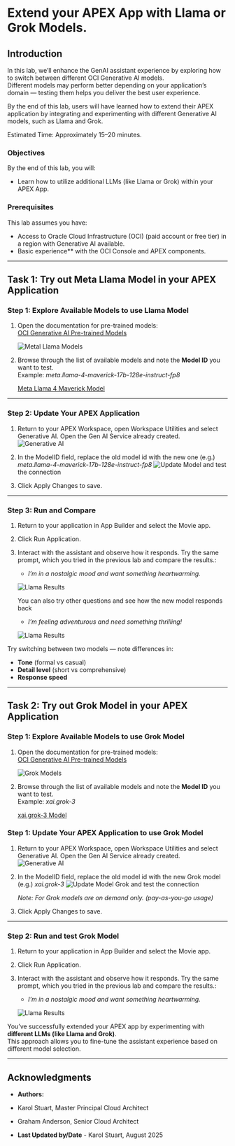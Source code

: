 # Extend your APEX App with Llama or Grok Models.

##  Introduction
In this lab, we’ll enhance the GenAI assistant experience by exploring how to switch between different OCI Generative AI models.  
Different models may perform better depending on your application’s domain — testing them helps you deliver the best user experience.

By the end of this lab, users will have learned how to extend their APEX application by integrating and experimenting with different Generative AI models, such as Llama and Grok. 

Estimated Time: Approximately 15–20 minutes.

###  Objectives
By the end of this lab, you will:
- Learn how to utilize additional LLMs (like Llama or Grok) within your APEX App.

###  Prerequisites
This lab assumes you have:
- Access to Oracle Cloud Infrastructure (OCI) (paid account or free tier) in a region with Generative AI available.  
- Basic experience** with the OCI Console and APEX components.  

---

## Task 1: Try out Meta Llama Model in your APEX Application 

### Step 1: Explore Available Models to use Llama Model
1. Open the documentation for pre-trained models:  
   [OCI Generative AI Pre-trained Models](https://docs.oracle.com/en-us/iaas/Content/generative-ai/pretrained-models.htm)  

   ![Metal Llama Models](./images/meta_llama4.png  "Meta Llama 4 model listing in OCI Generative AI")

2. Browse through the list of available models and note the **Model ID** you want to test.  
   Example:  *meta.llama-4-maverick-17b-128e-instruct-fp8*

   [Meta Llama 4 Maverick Model](https://docs.oracle.com/en-us/iaas/Content/generative-ai/meta-llama-4-maverick.htm#meta.llama-4-maverick:~:text=Model%20Name-,OCI%20Model%20Name,-Pricing%20Page%20Product)

---

### Step 2: Update Your APEX Application
1. Return to your APEX Workspace, open Workspace Utilities and select Generative AI. Open the Gen AI Service already created.
   ![Generative AI](./images/workspace_gen_ai.png  "APEX Workspace Generative AI service configuration screen")

2. In the ModelID field, replace the old model id with the new one (e.g.)  *meta.llama-4-maverick-17b-128e-instruct-fp8*
   ![Update Model](./images/update_model.png  "Field to update Model ID in your APEX Generative AI service") and test the connection

3. Click Apply Changes to save.  

---

### Step 3: Run and Compare
1. Return to your application in App Builder and select the Movie app.

2. Click Run Application.  

3. Interact with the assistant and observe how it responds. Try the same prompt, which you tried in the previous lab and compare the results.:
   - *I’m in a nostalgic mood and want something heartwarming.*  

   ![Llama Results](./images/cohere_vs_llama.png  "Comparison of responses between Cohere and Llama models")

   You can also try other questions and see how the new model responds back 

   - *I’m feeling adventurous and need something thrilling!*  

    ![Llama Results](./images/llama_results2.png  "Sample results from Llama model after running the APEX app")

Try switching between two models — note differences in:
- **Tone** (formal vs casual)  
- **Detail level** (short vs comprehensive)  
- **Response speed**  

---

## Task 2: Try out Grok Model in your APEX Application 

### Step 1: Explore Available Models to use Grok Model
1. Open the documentation for pre-trained models:  
   [OCI Generative AI Pre-trained Models](https://docs.oracle.com/en-us/iaas/Content/generative-ai/pretrained-models.htm)  

   ![Grok Models](./images/grok3.png  "Grok-3 model listing in OCI Generative AI")

2. Browse through the list of available models and note the **Model ID** you want to test.  
   Example:  *xai.grok-3*

   [xai.grok-3 Model](https://docs.oracle.com/en-us/iaas/Content/generative-ai/xai-grok-3.htm#:~:text=Model%20Name-,OCI%20Model%20Name,-Pricing%20Page%20Product)

### Step 1: Update Your APEX Application to use Grok Model
1. Return to your APEX Workspace, open Workspace Utilities and select Generative AI. Open the Gen AI Service already created.
   ![Generative AI](./images/workspace_gen_ai.png  "APEX Workspace Generative AI service configuration screen")

2. In the ModelID field, replace the old model id with the new Grok model (e.g.)  *xai.grok-3*
   ![Update Model Grok](./images/update_model_grok.png  "Field to update Model ID for Grok in your APEX Generative AI service") and test the connection

   *Note: For Grok models are on demand only. (pay-as-you-go usage)*

3. Click Apply Changes to save.  

---

### Step 2: Run and test Grok Model
1. Return to your application in App Builder and select the Movie app.

2. Click Run Application.  

3. Interact with the assistant and observe how it responds. Try the same prompt, which you tried in the previous lab and compare the results.:
   - *I’m in a nostalgic mood and want something heartwarming.*  

   ![Llama Results](./images/grok_results.png  "Sample results from Grok model after running the APEX app")

You’ve successfully extended your APEX app by experimenting with **different LLMs (like Llama and Grok)**.  
This approach allows you to fine-tune the assistant experience based on different model selection.

---

## Acknowledgments

* **Authors:**

* Karol Stuart, Master Principal Cloud Architect 
* Graham Anderson, Senior Cloud Architect 

* **Last Updated by/Date** - Karol Stuart, August 2025
